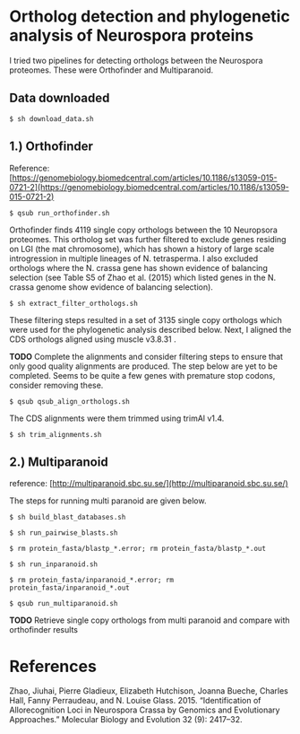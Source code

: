 # Ortholog detection and phylogenetic analysis of Neurospora proteins

I tried two pipelines for detecting orthologs between the Neurospora proteomes. These were Orthofinder and Multiparanoid.

## Data downloaded

	$ sh download_data.sh

## 1.) Orthofinder

Reference: [https://genomebiology.biomedcentral.com/articles/10.1186/s13059-015-0721-2](https://genomebiology.biomedcentral.com/articles/10.1186/s13059-015-0721-2) 

	$ qsub run_orthofinder.sh
	
Orthofinder finds 4119 single copy orthologs between the 10 Neuropsora proteomes. This ortholog set was further filtered
to exclude genes residing on LGI (the mat chromosome), which has shown a history of large scale introgression in multiple
lineages of N. tetrasperma. I also excluded orthologs where the N. crassa gene has shown evidence of balancing selection (see
Table S5 of Zhao et al. (2015) which listed genes in the N. crassa genome show evidence of balancing selection). 
	
	$ sh extract_filter_orthologs.sh
	
These filtering steps resulted in a set of 3135 single copy orthologs which were used for the phylogenetic analysis described below. Next, I aligned the CDS orthologs aligned using muscle v3.8.31 .


**TODO** Complete the alignments and consider filtering steps to ensure that only good quality alignments are produced. The step below are yet to be completed. Seems to be quite a few genes with premature stop codons, consider removing these.

	$ qsub qsub_align_orthologs.sh
	

The CDS alignments were them trimmed using trimAl v1.4.
	
	$ sh trim_alignments.sh


## 2.) Multiparanoid

reference: [http://multiparanoid.sbc.su.se/](http://multiparanoid.sbc.su.se/)

The steps for running multi paranoid are given below.

	$ sh build_blast_databases.sh
	
	$ sh run_pairwise_blasts.sh
	
	$ rm protein_fasta/blastp_*.error; rm protein_fasta/blastp_*.out
	
	$ sh run_inparanoid.sh
	
	$ rm protein_fasta/inparanoid_*.error; rm protein_fasta/inparanoid_*.out
	
	$ qsub run_multiparanoid.sh

**TODO** Retrieve single copy orthologs from multi paranoid and compare with orthofinder results

# References

Zhao, Jiuhai, Pierre Gladieux, Elizabeth Hutchison, Joanna Bueche, Charles Hall, Fanny Perraudeau, and N. Louise Glass. 2015. “Identification of Allorecognition Loci in Neurospora Crassa by Genomics and Evolutionary Approaches.” Molecular Biology and Evolution 32 (9): 2417–32.
